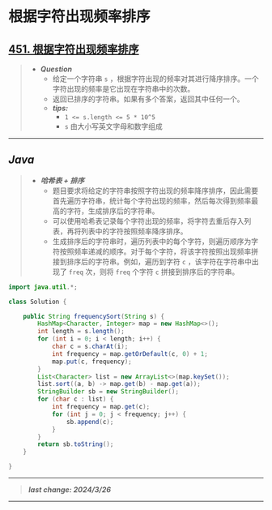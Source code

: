 # 根据字符出现频率排序

## [451. 根据字符出现频率排序](https://leetcode.cn/problems/sort-characters-by-frequency/)

> - ***Question***
>   - 给定一个字符串 `s` ，根据字符出现的频率对其进行降序排序。一个字符出现的频率是它出现在字符串中的次数。
>   - 返回已排序的字符串。如果有多个答案，返回其中任何一个。
>   - ***tips:***
>     - `1 <= s.length <= 5 * 10^5`
>     - `s` 由大小写英文字母和数字组成

---

## *Java*

> - ***哈希表 + 排序***
>   - 题目要求将给定的字符串按照字符出现的频率降序排序，因此需要首先遍历字符串，统计每个字符出现的频率，然后每次得到频率最高的字符，生成排序后的字符串。
>   - 可以使用哈希表记录每个字符出现的频率，将字符去重后存入列表，再将列表中的字符按照频率降序排序。
>   - 生成排序后的字符串时，遍历列表中的每个字符，则遍历顺序为字符按照频率递减的顺序。对于每个字符，将该字符按照出现频率拼接到排序后的字符串。例如，遍历到字符 `c` ，该字符在字符串中出现了 `freq` 次，则将 `freq` 个字符 `c` 拼接到排序后的字符串。

```java
import java.util.*;

class Solution {

    public String frequencySort(String s) {
        HashMap<Character, Integer> map = new HashMap<>();
        int length = s.length();
        for (int i = 0; i < length; i++) {
            char c = s.charAt(i);
            int frequency = map.getOrDefault(c, 0) + 1;
            map.put(c, frequency);
        }
        List<Character> list = new ArrayList<>(map.keySet());
        list.sort((a, b) -> map.get(b) - map.get(a));
        StringBuilder sb = new StringBuilder();
        for (char c : list) {
            int frequency = map.get(c);
            for (int j = 0; j < frequency; j++) {
                sb.append(c);
            }
        }
        return sb.toString();
    }

}
```

---

> ***last change: 2024/3/26***

---
